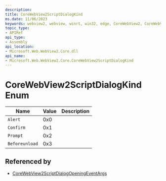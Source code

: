 ```yaml
---
description: 
title: CoreWebView2ScriptDialogKind
ms.date: 11/06/2023
keywords: webview2, webview, winrt, win32, edge, CoreWebView2, CoreWebView2Controller, browser control, edge html, CoreWebView2ScriptDialogKind
topic_type:
- APIRef
api_type:
- Assembly
api_location:
- Microsoft.Web.WebView2.Core.dll
api_name:
- Microsoft.Web.WebView2.Core.CoreWebView2ScriptDialogKind
---
```


# CoreWebView2ScriptDialogKind Enum

| Name |  Value | Description |
|--|--|--|
|`Alert` | 0x0  |  |
|`Confirm` | 0x1  |  |
|`Prompt` | 0x2  |  |
|`Beforeunload` | 0x3  |  |


## Referenced by

- [CoreWebView2ScriptDialogOpeningEventArgs](corewebview2scriptdialogopeningeventargs.md)
